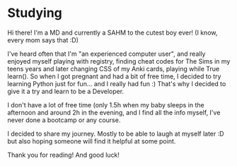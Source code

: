 # Studying
Hi there!
I'm a MD and currently a SAHM to the cutest boy ever! (I know, every mom says that :D)

I've heard often that I'm "an experienced computer user", and really enjoyed myself playing with registry, finding cheat codes for The Sims in my teens years and later changing CSS of my Anki cards, playing while True learn(). So when I got pregnant and had a bit of free time, I decided to try learning Python just for fun... and I really had fun :) That's why I decided to give it a try and learn to be a Developer.

I don't have a lot of free time (only 1.5h when my baby sleeps in the afternoon and around 2h in the evening, and I find all the info myself, I've never done a bootcamp or any course.

I decided to share my journey. Mostly to be able to laugh at myself later :D but also hoping someone will find it helpful at some point.

Thank you for reading! And good luck!
